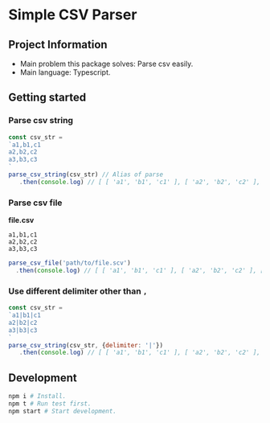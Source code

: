 # Simple CSV Parser

## Project Information
- Main problem this package solves: Parse csv easily.
- Main language: Typescript.

## Getting started

### Parse csv string

```js
const csv_str =
`a1,b1,c1
a2,b2,c2
a3,b3,c3
`
parse_csv_string(csv_str) // Alias of parse
   .then(console.log) // [ [ 'a1', 'b1', 'c1' ], [ 'a2', 'b2', 'c2' ], [ 'a3', 'b3', 'c3' ] ]
```

### Parse csv file

**file.csv**
```csv
a1,b1,c1
a2,b2,c2
a3,b3,c3
```

```js
parse_csv_file('path/to/file.scv')
  .then(console.log) // [ [ 'a1', 'b1', 'c1' ], [ 'a2', 'b2', 'c2' ], [ 'a3', 'b3', 'c3' ] ]
```

### Use different delimiter other than `,`

```js
const csv_str =
`a1|b1|c1
a2|b2|c2
a3|b3|c3
`
parse_csv_string(csv_str, {delimiter: '|'})
   .then(console.log) // [ [ 'a1', 'b1', 'c1' ], [ 'a2', 'b2', 'c2' ], [ 'a3', 'b3', 'c3' ] ]
```

## Development
```bash
npm i # Install.
npm t # Run test first.
npm start # Start development.
``` 
